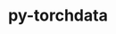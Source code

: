 ---
title: "py-torchdata"
layout: cache
categories: [package, develop-2023-09-03]
meta: {"versions": ["0.6.1"], "compilers": ["apple-clang@=14.0.0", "gcc@=11.3.0"], "oss": ["ubuntu22.04", "ventura"], "platforms": ["darwin", "linux"], "targets": ["aarch64", "x86_64_v3"], "stacks": ["ml-darwin-aarch64-mps", "ml-linux-x86_64-cpu", "ml-linux-x86_64-cuda", "root"], "num_specs": 3, "num_specs_by_stack": {"root": 3, "ml-darwin-aarch64-mps": 1, "ml-linux-x86_64-cuda": 1, "ml-linux-x86_64-cpu": 1}}
spec_details: [{"hash": "zm5g6j7rrrunx2hwhbnazzfqercztjvo", "compiler": "apple-clang@=14.0.0", "versions": ["0.6.1"], "os": "ventura", "platform": "darwin", "target": "aarch64", "variants": ["build_system=python_pip"], "stacks": ["root", "ml-darwin-aarch64-mps"], "size": "-", "tarball": "https://binaries.spack.io/releases/develop-2023-09-03/build_cache/darwin-ventura-aarch64/apple-clang-14.0.0/py-torchdata-0.6.1/darwin-ventura-aarch64-apple-clang-14.0.0-py-torchdata-0.6.1-zm5g6j7rrrunx2hwhbnazzfqercztjvo.spack"}, {"hash": "wfoiiox7kphgksl54lzmbijdfnuo6i77", "compiler": "gcc@=11.3.0", "versions": ["0.6.1"], "os": "ubuntu22.04", "platform": "linux", "target": "x86_64_v3", "variants": ["build_system=python_pip"], "stacks": ["ml-linux-x86_64-cuda", "root"], "size": "-", "tarball": "https://binaries.spack.io/releases/develop-2023-09-03/build_cache/linux-ubuntu22.04-x86_64_v3/gcc-11.3.0/py-torchdata-0.6.1/linux-ubuntu22.04-x86_64_v3-gcc-11.3.0-py-torchdata-0.6.1-wfoiiox7kphgksl54lzmbijdfnuo6i77.spack"}, {"hash": "4z422skg5zjezfq5k6qfrdjcg2hemoso", "compiler": "gcc@=11.3.0", "versions": ["0.6.1"], "os": "ubuntu22.04", "platform": "linux", "target": "x86_64_v3", "variants": ["build_system=python_pip"], "stacks": ["root", "ml-linux-x86_64-cpu"], "size": "-", "tarball": "https://binaries.spack.io/releases/develop-2023-09-03/build_cache/linux-ubuntu22.04-x86_64_v3/gcc-11.3.0/py-torchdata-0.6.1/linux-ubuntu22.04-x86_64_v3-gcc-11.3.0-py-torchdata-0.6.1-4z422skg5zjezfq5k6qfrdjcg2hemoso.spack"}]
---